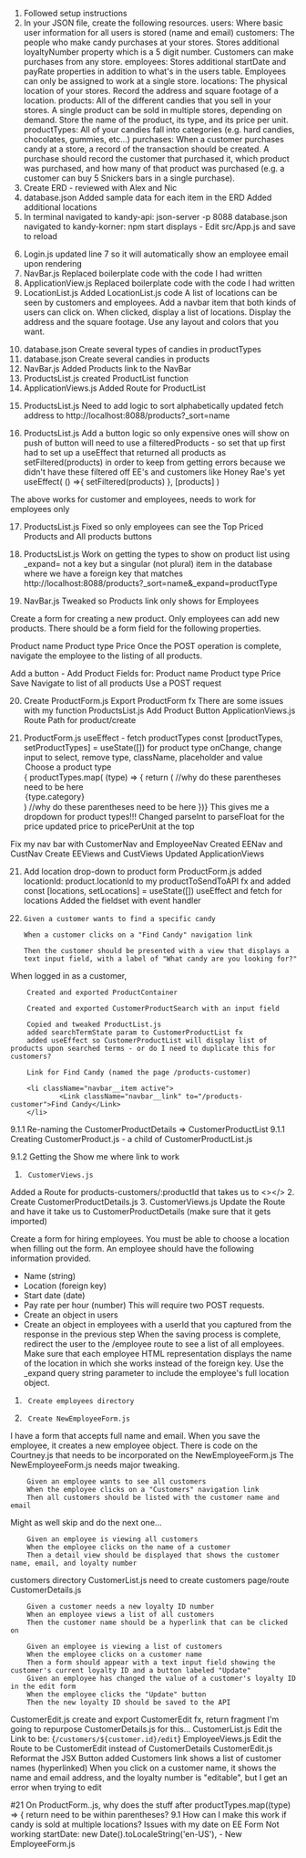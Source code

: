 1.  Followed setup instructions
2.  In your JSON file, create the following resources.
        users: Where basic user information for all users is stored (name and email)
        customers: The people who make candy purchases at your stores. Stores additional loyaltyNumber property which is a 5 digit number. Customers can make purchases from any store.
        employees: Stores additional startDate and payRate properties in addition to what's in the users table. Employees can only be assigned to work at a single store.
        locations: The physical location of your stores. Record the address and square footage of a location.
        products: All of the different candies that you sell in your stores. A single product can be sold in multiple stores, depending on demand. Store the name of the product, its type, and its price per unit.
        productTypes: All of your candies fall into categories (e.g. hard candies, chocolates, gummies, etc...)
        purchases: When a customer purchases candy at a store, a record of the transaction should be created. A purchase should record the customer that purchased it, which product was purchased, and how many of that product was purchased (e.g. a customer can buy 5 Snickers bars in a single purchase).
3.  Create ERD - reviewed with Alex and Nic
4.  database.json
        Added sample data for each item in the ERD
        Added additional locations
5.  In terminal
        navigated to kandy-api: json-server -p 8088 database.json
        navigated to kandy-korner: npm start
            displays - Edit src/App.js and save to reload
<!-- My initialization did not give boilerplate code -->
6.  Login.js
        updated line 7 so it will automatically show an employee email upon rendering
7.  NavBar.js
        Replaced boilerplate code with the code I had written
8.  ApplicationView.js
        Replaced boilerplate code with the code I had written
9.  LocationList.js
        Added LocationList.js code
        A list of locations can be seen by customers and employees.
        Add a navbar item that both kinds of users can click on.
        When clicked, display a list of locations. Display the address and the square footage. Use any layout and colors that you want.
<!-- Works for both employees and customers -->
10. database.json
        Create several types of candies in productTypes
11. database.json
        Create several candies in products
12. NavBar.js
        Added Products link to the NavBar
13. ProductsList.js
        created ProductList function
14. ApplicationViews.js
        Added Route for ProductList
<!-- We can see a list of products upon clicking the link -->
15. ProductsList.js
        Need to add logic to sort alphabetically
                updated fetch address to http://localhost:8088/products?_sort=name
<!-- We can see a list of alphabetized products -->
16. ProductsList.js
        Add a button 
        logic so only expensive ones will show on push of button
        will need to use a filteredProducts - so set that up first
        had to set up a useEffect that returned all products as setFiltered(products) in order to keep from getting errors because we didn't have these filtered off EE's and customers like Honey Rae's yet
                useEffect(
                        () =>{
                                setFiltered(products)
                        },
                        [products]
                )
<!-- Works -->
The above works for customer and employees, needs to work for employees only
<!-- Works for customers and employees -->
17. ProductsList.js
        Fixed so only employees can see the Top Priced Products and All products buttons
<!-- Works for employees only now -->
18. ProductsList.js
        Work on getting the types to show on product list using _expand=
        not a key but a singular (not plural) item in the database where we have a foreign key that matches
        http://localhost:8088/products?_sort=name&_expand=productType
<!-- Works for customers and employees -->
19. NavBar.js 
        Tweaked so Products link only shows for Employees
<!-- Products link only shows for employees now -->

Create a form for creating a new product. Only employees can add new products. There should be a form field for the following properties.

Product name
Product type
Price
Once the POST operation is complete, navigate the employee to the listing of all products.

Add a button - Add Product
        Fields for:
                Product name
                Product type
                Price
        Save
        Navigate to list of all products
Use a POST request

20. Create ProductForm.js
        Export ProductForm fx 
        There are some issues with my function
ProductsList.js
        Add Product Button
ApplicationViews.js
        Route Path for product/create        
<!-- Saves a new candy without a locationId -->
21. ProductForm.js
        useEffect - fetch productTypes
            const [productTypes, setProductTypes] = useState([])
        for product type onChange, change input to select, remove type, className, placeholder and value
        <option key={0}>Choose a product type</option>
                        {
                            productTypes.map(
                                (type) => {
                                    return ( //why do these parentheses need to be here
                                <option key={type.id} value={type.id}>
                                    {type.category}
                                </option>
                            ) //why do these parentheses need to be here
                        })}
        This gives me a dropdown for product types!!!
        Changed parseInt to parseFloat for the price
        updated price to pricePerUnit at the top
<!-- It works!!! -->
Fix my nav bar with CustomerNav and EmployeeNav
        Created EENav and CustNav
        Create EEViews and CustViews
        Updated ApplicationViews
<!-- It works!!! -->
21. Add location drop-down to product form
ProductForm.js
        added locationId: product.locationId to my productToSendToAPI fx and 
        added
                const [locations, setLocations] = useState([])
                useEffect and fetch for locations
        Added the fieldset with event handler
<!-- It works! -->
22.     Given a customer wants to find a specific candy

        When a customer clicks on a "Find Candy" navigation link

        Then the customer should be presented with a view that displays a text input field, with a label of "What candy are you looking for?"

When logged in as a customer, 
<!-- CustomerProductContainer.js -->
        Created and exported ProductContainer
<!-- CustomerProductSearch.js -->
        Created and exported CustomerProductSearch with an input field
<!-- CustomerProductList.js -->
        Copied and tweaked ProductList.js
        added searchTermState param to CustomerProductList fx
        added useEffect so CustomerProductList will display list of products upon searched terms - or do I need to duplicate this for customers?
<!-- CustomerViews.js -->
        Link for Find Candy (named the page /products-customer)
<!-- CustomerNav.js -->
        <li className="navbar__item active">
                <Link className="navbar__link" to="/products-customer">Find Candy</Link>
        </li>       
<!-- It works! -->
9.1.1   Re-naming the CustomerProductDetails => CustomerProductList
9.1.1   Creating CustomerProduct.js - a child of CustomerProductList.js
<!-- It works! -->
9.1.2   Getting the Show me where link to work
1.      CustomerViews.js
Added a Route for products-customers/:productId that takes us to <></>
2.      Create CustomerProductDetails.js
3.      CustomerViews.js
Update the Route and have it take us to CustomerProductDetails (make sure that it gets imported)
<!-- It works!!! BUT none of my candies are sold at multiple stores -->
<!-- 2-9-11 Kandy Korner Employees -->
Create a form for hiring employees. You must be able to choose a location when filling out the form. An employee should have the following information provided.
- Name (string)
- Location (foreign key)
- Start date (date)
- Pay rate per hour (number)
This will require two POST requests.
- Create an object in users
- Create an object in employees with a userId that you captured from the response in the previous step
When the saving process is complete, redirect the user to the /employee route to see a list of all employees.
Make sure that each employee HTML representation displays the name of the location in which she works instead of the foreign key. Use the _expand query string parameter to include the employee's full location object.
1.      Create employees directory
2.      Create NewEmployeeForm.js
<!-- 4/10/2022 -->
I have a form that accepts full name and email. When you save the employee, it creates a new employee object. 
There is code on the Courtney.js that needs to be incorporated on the NewEmployeeForm.js
The NewEmployeeForm.js needs major tweaking. 
<!-- It works!! -->

<!-- 2-12-1 Kandy Korner Customers -->
        Given an employee wants to see all customers
        When the employee clicks on a "Customers" navigation link
        Then all customers should be listed with the customer name and email
Might as well skip and do the next one...
<!-- 2-12-2 Kandy Korner Customers -->
        Given an employee is viewing all customers
        When the employee clicks on the name of a customer
        Then a detail view should be displayed that shows the customer name, email, and loyalty number
customers directory
CustomerList.js
        need to create customers page/route
CustomerDetails.js
<!-- It works!!! -->

<!-- Ch 14 - Replace Loyalty Card -->
<!-- Ch 14 a -->
        Given a customer needs a new loyalty ID number
        When an employee views a list of all customers
        Then the customer name should be a hyperlink that can be clicked on
<!-- This already works ⬆👆 -->

<!-- Ch 14 b and c-->
        Given an employee is viewing a list of customers
        When the employee clicks on a customer name
        Then a form should appear with a text input field showing the customer's current loyalty ID and a button labeled "Update"
        Given an employee has changed the value of a customer's loyalty ID in the edit form
        When the employee clicks the "Update" button
        Then the new loyalty ID should be saved to the API
CustomerEdit.js
        create and export CustomerEdit fx, return fragment
        I'm going to repurpose CustomerDetails.js for this...
CustomerList.js
        Edit the Link to be: {`/customers/${customer.id}/edit`}
EmployeeViews.js
        Edit the Route to be CustomerEdit instead of CustomerDetails
CustomerEdit.js
        Reformat the JSX 
        Button added
Customers link shows a list of customer names (hyperlinked)
When you click on a customer name, it shows the name and email address, and the loyalty number is "editable", but I get an error when trying to edit







<!-- QUESTIONS -->
#21     On ProductForm..js, why does the stuff after productTypes.map((type) => { return need to be within parentheses?
9.1     How can I make this work if candy is sold at multiple locations?
Issues with my date on EE Form
Not working        startDate: new Date().toLocaleString('en-US'), - New EmployeeForm.js

<!-- NOTES -->

